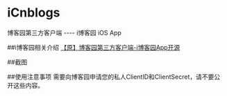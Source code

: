 # iCnblogs
博客园第三方客户端 ---- i博客园 iOS App 

##i博客园相关介绍
[【原】博客园第三方客户端-i博客园App开源](http://www.cnblogs.com/polobymulberry/p/5349559.html)

##截图


##使用注意事项
需要向博客园申请您的私人ClientID和ClientSecret，请不要公开这些内容。
